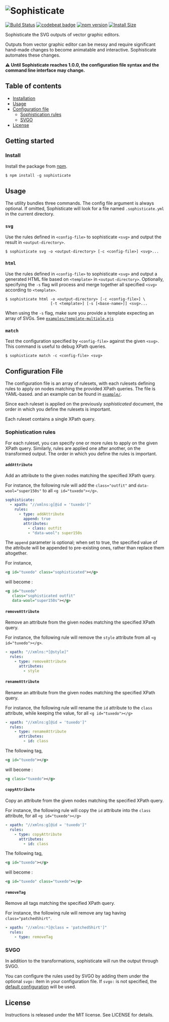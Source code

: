 # ![Sophisticate](http://i.imgur.com/h5w9KDq.png)
[![Build Status](https://travis-ci.org/ephread/sophisticate.svg?branch=master)](https://travis-ci.org/ephread/sophisticate)
[![codebeat badge](https://codebeat.co/badges/1ecccdd2-8572-4597-9db5-782584384242)](https://codebeat.co/projects/github-com-ephread-sophisticate-master)
[![npm version](https://img.shields.io/npm/v/sophisticate.svg)](https://www.npmjs.com/package/sophisticate)
[![Install Size](https://img.shields.io/npm/l/sophisticate.svg)](https://github.com/ephread/sophisticate/blob/master/LICENSE)
<!-- [![Install Size](https://packagephobia.now.sh/badge?p=sophisticate)](https://packagephobia.now.sh/result?p=sophisticate) -->
<!-- [![Dependencies](https://david-dm.org/ephread/sophisticate/status.svg)](https://david-dm.org/ephread/isophisticate) -->

Sophisticate the SVG outputs of vector graphic editors.

Outputs from vector graphic editor can be messy and require significant hand-made changes to become animatable and interactive. Sophisticate automates these changes.

**⚠️ Until Sophisticate reaches 1.0.0, the configuration file syntax and the command line interface may change.**

## Table of contents

  * [Installation](#installation)
  * [Usage](#usage)
  * [Configuration file](#configuration-file)
    * [Sophistication rules](#sophistication-rules)
    * [SVGO](#svgo)
  * [License](#license)

## Getting started

### Install

Install the package from [npm].

```shell
$ npm install -g sophisticate
```

[npm]: https://npmjs.com/release

## Usage

The utility bundles three commands. The config file argument is always optional. If omitted, Sophisticate will look for a file named `.sophisticate.yml` in the current directory.

### `svg`

Use the rules defined in `<config-file>` to sophisticate `<svg>` and output the result in `<output-directory>`.

```shell
$ sophisticate svg -o <output-directory> [-c <config-file>] <svg>...
```

### `html`

Use the rules defined in `<config-file>` to sophisticate `<svg>` and output a generated HTML file based on `<template>` in `<output-directory>`. Optionally,
specifying the `-s` flag will process and merge together all specified `<svg>` according to `<template>`.

```shell
$ sophisticate html -o <output-directory> [-c <config-file>] \
                    [-t <template>] [-s [<base-name>]] <svg>...
```

When using the `-s` flag, make sure you provide a template expecting an array of SVGs. See [`examples/template-multiple.ejs`]

[`examples/template-multiple.ejs`]: https://github.com/ephread/Sophisticate/blob/master/examples/template-multiple.ejs

### `match`

Test the configuration specified by `<config-file>` against the given `<svg>`. This command is useful to debug XPath queries.

```shell
$ sophisticate match -c <config-file> <svg>
```

## Configuration File

The configuration file is an array of rulesets, with each rulesets defining rules to apply on nodes matching the provided XPath queries. The file is YAML-based. and an example can be found in [`example/`].

[`example/`]: https://github.com/ephread/Sophisticate/blob/master/examples/sophisticate-world-map.yml

Since each ruleset is applied on the previously _sophisticated_ document, the order in which you define the rulesets is important.

Each ruleset contains a single XPath query.

### Sophistication rules

For each ruleset, you can specify one or more rules to apply on the given XPath query. Similarly, rules are applied one after another, on the transformed output. The order in which you define the rules is important.

#### `addAttribute`

Add an attribute to the given nodes matching the specified XPath query.

For instance, the following rule will add the `class="outfit"` and `data-wool="super150s"` to all `<g id="tuxedo"></g>`.

```yaml
sophisticate:
  - xpath: "//xmlns:g[@id = 'tuxedo']"
    rules:
      - type: addAttribute
        append: true
        attributes:
          - class: outfit
          - "data-wool": super150s
```

The `append` parameter is optional; when set to true, the specified value of the attribute will be appended to pre-existing ones, rather than replace them altogether.

For instance,

```xml
<g id="tuxedo" class="sophisticated"></g>
```

will become :

```xml
<g id="tuxedo"
   class="sophisticated outfit"
   data-wool="super150s"></g>
```

#### `removeAttribute`

Remove an attribute from the given nodes matching the specified XPath query.

For instance, the following rule will remove the `style` attribute from all `<g id="tuxedo"></g>`.

```yaml
- xpath: "//xmlns:*[@style]"
  rules:
    - type: removeAttribute
      attributes:
        - style
```

#### `renameAttribute`

Rename an attribute from the given nodes matching the specified XPath query.

For instance, the following rule will rename the `id` attribute to the `class` attribute, while keeping the value, for all `<g id="tuxedo"></g>`

```yaml
- xpath: "//xmlns:g[@id = 'tuxedo']"
  rules:
    - type: renameAttribute
      attributes:
        - id: class
```

The following tag,

```xml
<g id="tuxedo"></g>
```

will become :

```xml
<g class="tuxedo"></g>
```

#### `copyAttribute`

Copy an attribute from the given nodes matching the specified XPath query.

For instance, the following rule will copy the `id` attribute into the `class` attribute, for all `<g id="tuxedo"></g>`

```yaml
- xpath: "//xmlns:g[@id = 'tuxedo']"
  rules:
    - type: copyAttribute
      attributes:
        - id: class
```

The following tag,

```xml
<g id="tuxedo"></g>
```

will become :

```xml
<g id="tuxedo" class="tuxedo"></g>
```

#### `removeTag`

Remove all tags matching the specified XPath query.

For instance, the following rule will remove any tag having `class="patchedShirt"`.

```yaml
- xpath: "//xmlns:*[@class = 'patchedShirt']"
  rules:
    - type: removeTag
```

### SVGO

In addition to the transformations, sophisticate will run the output through SVGO.

You can configure the rules used by SVGO by adding them under the optional `svgo:` item in your configuration file. If `svgo:` is not specified, the [default configuration] will be used.

[default configuration]: https://github.com/ephread/Sophisticate/blob/master/config/svgo.yml

## License

Instructions is released under the MIT license. See LICENSE for details.
